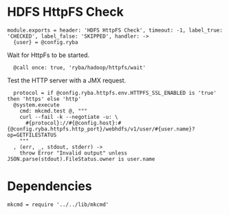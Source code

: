 
# HDFS HttpFS Check

    module.exports = header: 'HDFS HttpFS Check', timeout: -1, label_true: 'CHECKED', label_false: 'SKIPPED', handler: ->
      {user} = @config.ryba

Wait for HttpFs to be started.

      @call once: true, 'ryba/hadoop/httpfs/wait'

Test the HTTP server with a JMX request.

      protocol = if @config.ryba.httpfs.env.HTTPFS_SSL_ENABLED is 'true' then 'https' else 'http'
      @system.execute
        cmd: mkcmd.test @, """
        curl --fail -k --negotiate -u: \
          #{protocol}://#{@config.host}:#{@config.ryba.httpfs.http_port}/webhdfs/v1/user/#{user.name}?op=GETFILESTATUS
        """
      , (err, _, stdout, stderr) ->
        throw Error "Invalid output" unless JSON.parse(stdout).FileStatus.owner is user.name

# Dependencies

    mkcmd = require '../../lib/mkcmd'
